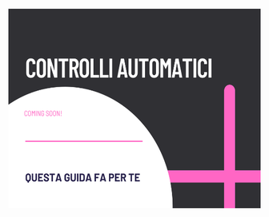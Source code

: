 <p align="center">
<img height="400" weight="700" style="align:center" src="https://github.com/fralabi/images/blob/main/COMPUTER_ENGINEERING/CONTROLLI%20AUTOMATICI.png">
</p>
